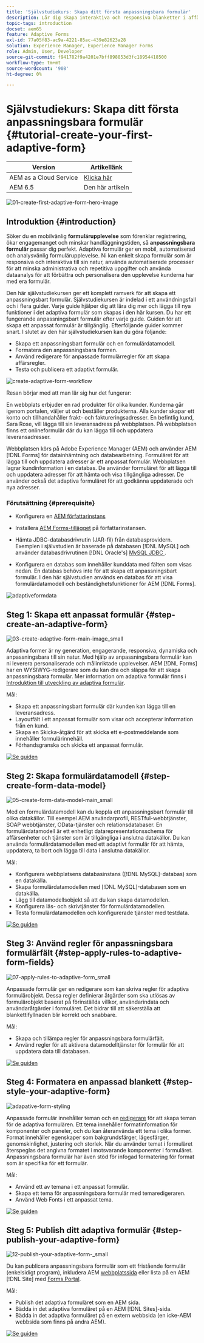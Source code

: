 ```yaml
---
title: 'Självstudiekurs: Skapa ditt första anpassningsbara formulär'
description: Lär dig skapa interaktiva och responsiva blanketter i affärsklass.
topic-tags: introduction
docset: aem65
feature: Adaptive Forms
exl-id: 77a05f83-ac9a-4221-85ac-439e82623a28
solution: Experience Manager, Experience Manager Forms
role: Admin, User, Developer
source-git-commit: f941782f9a4201e7bff898853d3fc18954418500
workflow-type: tm+mt
source-wordcount: '908'
ht-degree: 0%

---
```


# Självstudiekurs: Skapa ditt första anpassningsbara formulär {#tutorial-create-your-first-adaptive-form}

| Version | Artikellänk |
| -------- | ---------------------------- |
| AEM as a Cloud Service | [Klicka här](https://experienceleague.adobe.com/docs/experience-manager-cloud-service/content/forms/adaptive-forms-authoring/authoring-adaptive-forms-foundation-components/create-an-adaptive-form-on-forms-cs/creating-adaptive-form.html) |
| AEM 6.5 | Den här artikeln |


![01-create-first-adaptive-form-hero-image](assets/01-create-first-adaptive-form-hero-image.png)

## Introduktion {#introduction}

Söker du en mobilvänlig **formulärupplevelse** som förenklar registrering, ökar engagemanget och minskar handläggningstiden, så **anpassningsbara formulär** passar dig perfekt. Adaptiva formulär ger en mobil, automatiserad och analysvänlig formulärupplevelse. Ni kan enkelt skapa formulär som är responsiva och interaktiva till sin natur, använda automatiserade processer för att minska administrativa och repetitiva uppgifter och använda dataanalys för att förbättra och personalisera den upplevelse kunderna har med era formulär.

Den här självstudiekursen ger ett komplett ramverk för att skapa ett anpassningsbart formulär. Självstudiekursen är indelad i ett användningsfall och i flera guider. Varje guide hjälper dig att lära dig mer och lägga till nya funktioner i det adaptiva formulär som skapas i den här kursen. Du har ett fungerande anpassningsbart formulär efter varje guide. Guiden för att skapa ett anpassat formulär är tillgänglig. Efterföljande guider kommer snart. I slutet av den här självstudiekursen kan du göra följande:

* Skapa ett anpassningsbart formulär och en formulärdatamodell.
* Formatera den anpassningsbara formen.
* Använd redigerare för anpassade formulärregler för att skapa affärsregler.
* Testa och publicera ett adaptivt formulär.

![create-adaptive-form-workflow](assets/create-daptive-form-workflow.png)

Resan börjar med att man lär sig hur det fungerar:

En webbplats erbjuder en rad produkter för olika kunder. Kunderna går igenom portalen, väljer ut och beställer produkterna. Alla kunder skapar ett konto och tillhandahåller frakt- och faktureringsadresser. En befintlig kund, Sara Rose, vill lägga till sin leveransadress på webbplatsen. På webbplatsen finns ett onlineformulär där du kan lägga till och uppdatera leveransadresser.

Webbplatsen körs på Adobe Experience Manager (AEM) och använder AEM [!DNL Forms] för datainhämtning och databearbetning. Formuläret för att lägga till och uppdatera adresser är ett anpassat formulär. Webbplatsen lagrar kundinformation i en databas. De använder formuläret för att lägga till och uppdatera adresser för att hämta och visa tillgängliga adresser. De använder också det adaptiva formuläret för att godkänna uppdaterade och nya adresser.

### Förutsättning {#prerequisite}

* Konfigurera en [AEM författarinstans](https://experienceleague.adobe.com/docs/experience-manager-65/content/implementing/deploying/deploying/deploy.html#author-and-publish-installs)
* Installera [AEM Forms-tillägget](../../forms/using/installing-configuring-aem-forms-osgi.md) på författarinstansen.
* Hämta JDBC-databasdrivrutin (JAR-fil) från databasprovidern. Exemplen i självstudien är baserade på databasen [!DNL MySQL] och använder databasdrivrutinen [!DNL Oracle's] [MySQL JDBC ](https://dev.mysql.com/downloads/connector/j/5.1.html).

* Konfigurera en databas som innehåller kunddata med fälten som visas nedan. En databas behövs inte för att skapa ett anpassningsbart formulär. I den här självstudien används en databas för att visa formulärdatamodell och beständighetsfunktioner för AEM [!DNL Forms].

![adaptiveformdata](assets/adaptiveformdata.png)

## Steg 1: Skapa ett anpassat formulär {#step-create-an-adaptive-form}

![03-create-adaptive-form-main-image_small](assets/03-create-adaptive-form-main-image_small.png)

Adaptiva former är ny generation, engagerande, responsiva, dynamiska och anpassningsbara till sin natur. Med hjälp av anpassningsbara formulär kan ni leverera personaliserade och målinriktade upplevelser. AEM [!DNL Forms] har en WYSIWYG-redigerare som du kan dra och släppa för att skapa anpassningsbara formulär. Mer information om adaptiva formulär finns i [Introduktion till utveckling av adaptiva formulär](../../forms/using/introduction-forms-authoring.md).

Mål:

* Skapa ett anpassningsbart formulär där kunden kan lägga till en leveransadress.
* Layoutfält i ett anpassat formulär som visar och accepterar information från en kund.
* Skapa en Skicka-åtgärd för att skicka ett e-postmeddelande som innehåller formulärinnehåll.
* Förhandsgranska och skicka ett anpassat formulär.

[![Se guiden](assets/see-the-guide-sm.png)](create-adaptive-form.md)

## Steg 2: Skapa formulärdatamodell {#step-create-form-data-model}

![05-create-form-data-model-main_small](assets/05-create-form-data-model-main_small.png)

Med en formulärdatamodell kan du koppla ett anpassningsbart formulär till olika datakällor. Till exempel AEM användarprofil, RESTful-webbtjänster, SOAP webbtjänster, OData-tjänster och relationsdatabaser. En formulärdatamodell är ett enhetligt datarepresentationsschema för affärsenheter och tjänster som är tillgängliga i anslutna datakällor. Du kan använda formulärdatamodellen med ett adaptivt formulär för att hämta, uppdatera, ta bort och lägga till data i anslutna datakällor.

Mål:

* Konfigurera webbplatsens databasinstans ([!DNL MySQL]-databas) som en datakälla.
* Skapa formulärdatamodellen med [!DNL MySQL]-databasen som en datakälla.
* Lägg till datamodellsobjekt så att du kan skapa datamodellen.
* Konfigurera läs- och skrivtjänster för formulärdatamodellen.
* Testa formulärdatamodellen och konfigurerade tjänster med testdata.

[![Se guiden](assets/see-the-guide-sm.png)](create-form-data-model.md)

## Steg 3: Använd regler för anpassningsbara formulärfält {#step-apply-rules-to-adaptive-form-fields}

![07-apply-rules-to-adaptive-form_small](assets/07-apply-rules-to-adaptive-form_small.png)

Anpassade formulär ger en redigerare som kan skriva regler för adaptiva formulärobjekt. Dessa regler definierar åtgärder som ska utlösas av formulärobjekt baserat på förinställda villkor, användarindata och användaråtgärder i formuläret. Det bidrar till att säkerställa att blankettifyllnaden blir korrekt och snabbare.

Mål:

* Skapa och tillämpa regler för anpassningsbara formulärfält.
* Använd regler för att aktivera datamodelltjänster för formulär för att uppdatera data till databasen.

[![Se guiden](assets/see-the-guide-sm.png)](apply-rules-to-adaptive-form-fields.md)

## Steg 4: Formatera en anpassad blankett {#step-style-your-adaptive-form}

![adapative-form-styling](/help/forms/using/assets/09-style-your-adaptive-form-small.png)

Anpassade formulär innehåller teman och en [redigerare](../../forms/using/themes.md) för att skapa teman för de adaptiva formulären. Ett tema innehåller formatinformation för komponenter och paneler, och du kan återanvända ett tema i olika former. Format innehåller egenskaper som bakgrundsfärger, lägesfärger, genomskinlighet, justering och storlek. När du använder temat i formuläret återspeglas det angivna formatet i motsvarande komponenter i formuläret. Anpassningsbara formulär har även stöd för infogad formatering för format som är specifika för ett formulär.

Mål:

* Använd ett av temana i ett anpassat formulär.
* Skapa ett tema för anpassningsbara formulär med temaredigeraren.
* Använd Web Fonts i ett anpassat tema.

[![Se guiden](assets/see-the-guide-sm.png)](style-your-adaptive-form.md)

## Steg 5: Publish ditt adaptiva formulär {#step-publish-your-adaptive-form}

![12-publish-your-adaptive-form-_small](assets/12-publish-your-adaptive-form-_small.png)

Du kan publicera anpassningsbara formulär som ett fristående formulär (enkelsidigt program), inkludera AEM [webbplatssida](/help/forms/using/embed-adaptive-form-aem-sites.md) eller lista på en AEM [!DNL Site] med [Forms Portal](../../forms/using/introduction-publishing-forms.md).

Mål:

* Publish det adaptiva formuläret som en AEM sida.
* Bädda in det adaptiva formuläret på en AEM [!DNL Sites]-sida.
* Bädda in det adaptiva formuläret på en extern webbsida (en icke-AEM webbsida som finns på andra AEM).

[![Se guiden](assets/see-the-guide-sm.png)](publish-your-adaptive-form.md)
